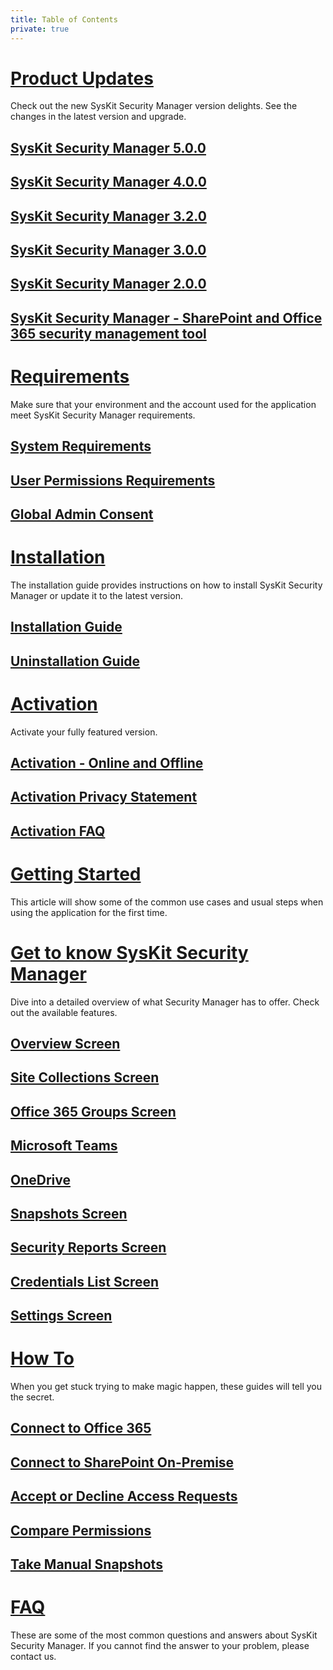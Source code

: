 ```yaml
---
title: Table of Contents
private: true
---
```


# [Product Updates](product-updates)
Check out the new SysKit Security Manager version delights. See the changes in the latest version and upgrade.


## [SysKit Security Manager 5.0.0](security-manager-5-release-note.md)
## [SysKit Security Manager 4.0.0](security-manager-4-release-note.md)
## [SysKit Security Manager 3.2.0](security-manager-3-2-release-note.md)
## [SysKit Security Manager 3.0.0](security-manager-3-release-note.md)
## [SysKit Security Manager 2.0.0](security-manager-2-release-note.md)
## [SysKit Security Manager - SharePoint and Office 365 security management tool](security-manager-1-release-note.md)


# [Requirements](requirements)
Make sure that your environment and the account used for the application meet SysKit Security Manager requirements.
## [System Requirements](system-requirements.md)
## [User Permissions Requirements](user-permissions-requirements.md)
## [Global Admin Consent](global-admin-consent.md)

# [Installation](installation)
The installation guide provides instructions on how to install SysKit Security Manager or update it to the latest version.
## [Installation Guide](installation-guide.md)
## [Uninstallation Guide](uninstallation-guide.md)

# [Activation](activation)
Activate your fully featured version.
## [Activation - Online and Offline](online-offline-activation.md)
## [Activation Privacy Statement](activation-privacy-statement.md)
## [Activation FAQ](activation-faq.md)

# [Getting Started](getting-started)
This article will show some of the common use cases and usual steps when using the application for the first time.
## [](index.md)

# [Get to know SysKit Security Manager](get-to-know-security-manager)
Dive into a detailed overview of what Security Manager has to offer. Check out the available features.
## [Overview Screen](overview-screen.md)
## [Site Collections Screen](site-collections-screen.md)
## [Office 365 Groups Screen](office-365-groups-screen.md)
## [Microsoft Teams](microsoft-teams-screen.md)
## [OneDrive](onedrive-screen.md)
## [Snapshots Screen](snapshots-screen.md)
## [Security Reports Screen](permissions-reports-screen.md)
## [Credentials List Screen](credentials-screen.md)
## [Settings Screen](settings-screen.md)


# [How To](how-to)
When you get stuck trying to make magic happen, these guides will tell you the secret.
## [Connect to Office 365](connect-to-office-365.md)
## [Connect to SharePoint On-Premise](connect-to-sharepoint-on-premise.md)
## [Accept or Decline Access Requests](accept-decline-access-requests.md)
## [Compare Permissions](compare-permissions.md)
## [Take Manual Snapshots](manual-snapshots.md)

# [FAQ](faq)
These are some of the most common questions and answers about SysKit Security Manager. If you cannot find the answer to your problem, please contact us.
## [](index.md)
